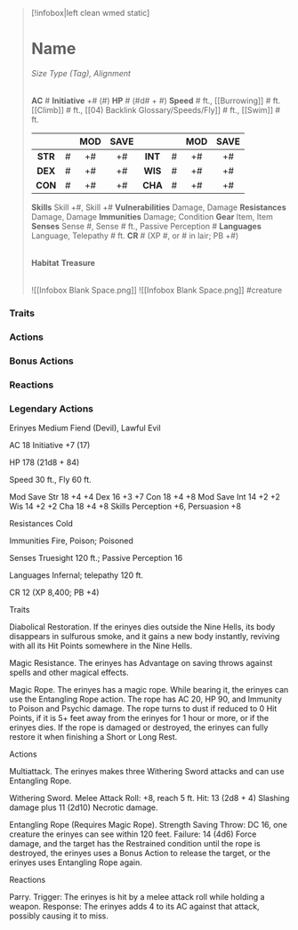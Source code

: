 > [!infobox|left clean wmed static]
> # Name
> *Size Type (Tag), Alignment*
> 
> | |
> | - |
> **AC** # **Initiative** +# (#)
> **HP** # (#d# + #)
> **Speed** # ft., [[Burrowing]] # ft. [[Climb]] # ft., [[04) Backlink Glossary/Speeds/Fly]] # ft., [[Swim]] # ft.
> 
> | | | MOD | SAVE | | | MOD | SAVE |
> | :-: | :-: | :-: | :-: | :-: | :-: | :-: | :-: |
> | **STR** | # | +# | +# | **INT** | # | +# | +# | 
> | **DEX** | # | +# | +# | **WIS** | # | +# | +# |
> | **CON** | # | +# | +# | **CHA** | # | +# | +# |
> **Skills** Skill +#, Skill +#
> **Vulnerabilities** Damage, Damage
> **Resistances** Damage, Damage
> **Immunities** Damage; Condition
> **Gear** Item, Item
> **Senses** Sense #, Sense # ft., Passive Perception #
> **Languages** Language, Telepathy # ft.
> **CR** # (XP #, or # in lair; PB +#)
>
> | |
> | - |
> **Habitat**
> **Treasure**
> 
> | |
> | - |
> ![[Infobox Blank Space.png]]
> ![[Infobox Blank Space.png]]
> #creature 


### Traits
### Actions
### Bonus Actions
### Reactions
### Legendary Actions
Erinyes
Medium Fiend (Devil), Lawful Evil

AC 18 Initiative +7 (17)

HP 178 (21d8 + 84)

Speed 30 ft., Fly 60 ft.

Mod	Save
Str	18	+4	+4
Dex	16	+3	+7
Con	18	+4	+8
Mod	Save
Int	14	+2	+2
Wis	14	+2	+2
Cha	18	+4	+8
Skills Perception +6, Persuasion +8

Resistances Cold

Immunities Fire, Poison; Poisoned

Senses Truesight 120 ft.; Passive Perception 16

Languages Infernal; telepathy 120 ft.

CR 12 (XP 8,400; PB +4)

Traits

Diabolical Restoration. If the erinyes dies outside the Nine Hells, its body disappears in sulfurous smoke, and it gains a new body instantly, reviving with all its Hit Points somewhere in the Nine Hells.

Magic Resistance. The erinyes has Advantage on saving throws against spells and other magical effects.

Magic Rope. The erinyes has a magic rope. While bearing it, the erinyes can use the Entangling Rope action. The rope has AC 20, HP 90, and Immunity to Poison and Psychic damage. The rope turns to dust if reduced to 0 Hit Points, if it is 5+ feet away from the erinyes for 1 hour or more, or if the erinyes dies. If the rope is damaged or destroyed, the erinyes can fully restore it when finishing a Short or Long Rest.

Actions

Multiattack. The erinyes makes three Withering Sword attacks and can use Entangling Rope.

Withering Sword. Melee Attack Roll: +8, reach 5 ft. Hit: 13 (2d8 + 4) Slashing damage plus 11 (2d10) Necrotic damage.

Entangling Rope (Requires Magic Rope). Strength Saving Throw: DC 16, one creature the erinyes can see within 120 feet. Failure: 14 (4d6) Force damage, and the target has the Restrained condition until the rope is destroyed, the erinyes uses a Bonus Action to release the target, or the erinyes uses Entangling Rope again.

Reactions

Parry. Trigger: The erinyes is hit by a melee attack roll while holding a weapon. Response: The erinyes adds 4 to its AC against that attack, possibly causing it to miss.